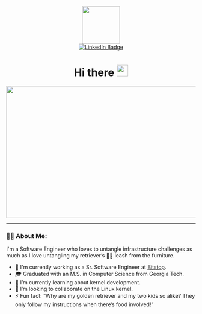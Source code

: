 <div id="header" align="center">
  <img src="https://media.giphy.com/media/M9gbBd9nbDrOTu1Mqx/giphy.gif" width="100"/>
  <div id="badges">
    <a href="https://www.linkedin.com/in/luis-roca/">
      <img src="https://img.shields.io/badge/LinkedIn-blue?style=for-the-badge&logo=linkedin&logoColor=white" alt="LinkedIn Badge"/>
    </a>
  </div>
  <img src="https://komarev.com/ghpvc/?username=Lroca88&style=flat-square&color=blue" alt=""/>

  <h1>
    Hi there
    <img src="https://media.giphy.com/media/hvRJCLFzcasrR4ia7z/giphy.gif" width="30px"/>
  </h1>

  <div align="center">
    <img src="https://media.giphy.com/media/SWoSkN6DxTszqIKEqv/giphy.gif" width="600" height="350"/>
  </div>
</div>

---

### 👨‍💻 About Me:
I'm a Software Engineer who loves to untangle infrastructure challenges as much as I love untangling my retriever’s 🐶🐾 leash from the furniture.
- 🔭 I'm currently working as a Sr. Software Engineer at [Bitstop](https://bitstop.co/).
- 🎓 Graduated with an M.S. in Computer Science from Georgia Tech.
- 🌱 I’m currently learning about kernel development.
- 👯 I’m looking to collaborate on the Linux kernel.
- ⚡ Fun fact: “Why are my golden retriever and my two kids so alike? They only follow my instructions when there’s food involved!”


<!--
**Lroca88/Lroca88** is a ✨ _special_ ✨ repository because its `README.md` (this file) appears on your GitHub profile.

Here are some ideas to get you started:

- 🔭 I’m currently working on ...
- 🌱 I’m currently learning ...
- 👯 I’m looking to collaborate on ...
- 🤔 I’m looking for help with ...
- 💬 Ask me about ...
- 📫 How to reach me: ...
- 😄 Pronouns: ...
- ⚡ Fun fact: ...
-->
